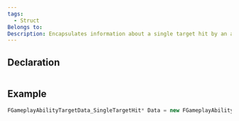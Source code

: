 ```yaml
---
tags:
  - Struct
Belongs to: 
Description: Encapsulates information about a single target hit by an ability. This class is particularly useful for abilities that interact with individual actors, such as spells or attacks that directly affect a single enemy or ally
---
```


## Declaration

```cpp

```

## Example

```cpp
FGameplayAbilityTargetData_SingleTargetHit* Data = new FGameplayAbilityTargetData_SingleTargetHit();
```
